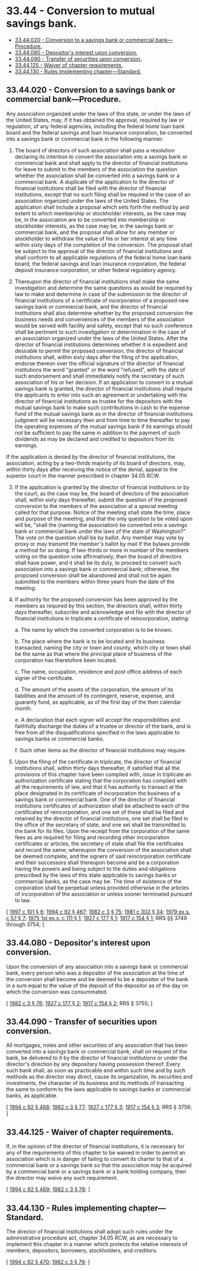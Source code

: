 # 33.44 - Conversion to mutual savings bank.
* [33.44.020 - Conversion to a savings bank or commercial bank—Procedure.](#3344020---conversion-to-a-savings-bank-or-commercial-bankprocedure)
* [33.44.080 - Depositor's interest upon conversion.](#3344080---depositors-interest-upon-conversion)
* [33.44.090 - Transfer of securities upon conversion.](#3344090---transfer-of-securities-upon-conversion)
* [33.44.125 - Waiver of chapter requirements.](#3344125---waiver-of-chapter-requirements)
* [33.44.130 - Rules implementing chapter—Standard.](#3344130---rules-implementing-chapterstandard)
## 33.44.020 - Conversion to a savings bank or commercial bank—Procedure.
Any association organized under the laws of this state, or under the laws of the United States, may, if it has obtained the approval, required by law or regulation, of any federal agencies, including the federal home loan bank board and the federal savings and loan insurance corporation, be converted into a savings bank or commercial bank in the following manner:

1. The board of directors of such association shall pass a resolution declaring its intention to convert the association into a savings bank or commercial bank and shall apply to the director of financial institutions for leave to submit to the members of the association the question whether the association shall be converted into a savings bank or a commercial bank. A duplicate of the application to the director of financial institutions shall be filed with the director of financial institutions, except that no such filing shall be required in the case of an association organized under the laws of the United States. The application shall include a proposal which sets forth the method by and extent to which membership or stockholder interests, as the case may be, in the association are to be converted into membership or stockholder interests, as the case may be, in the savings bank or commercial bank, and the proposal shall allow for any member or stockholder to withdraw the value of his or her interest at any time within sixty days of the completion of the conversion. The proposal shall be subject to the approval of the director of financial institutions and shall conform to all applicable regulations of the federal home loan bank board, the federal savings and loan insurance corporation, the federal deposit insurance corporation, or other federal regulatory agency.

2. Thereupon the director of financial institutions shall make the same investigation and determine the same questions as would be required by law to make and determine in case of the submission to the director of financial institutions of a certificate of incorporation of a proposed new savings bank or commercial bank, and the director of financial institutions shall also determine whether by the proposed conversion the business needs and conveniences of the members of the association would be served with facility and safety, except that no such conference shall be pertinent to such investigation or determination in the case of an association organized under the laws of the United States. After the director of financial institutions determines whether it is expedient and desirable to permit the proposed conversion, the director of financial institutions shall, within sixty days after the filing of the application, endorse thereon over the official signature of the director of financial institutions the word "granted" or the word "refused", with the date of such endorsement and shall immediately notify the secretary of such association of his or her decision. If an application to convert to a mutual savings bank is granted, the director of financial institutions shall require the applicants to enter into such an agreement or undertaking with the director of financial institutions as trustee for the depositors with the mutual savings bank to make such contributions in cash to the expense fund of the mutual savings bank as in the director of financial institutions judgment will be necessary then and from time to time thereafter to pay the operating expenses of the mutual savings bank if its earnings should not be sufficient to pay the same in addition to the payment of such dividends as may be declared and credited to depositors from its earnings.

If the application is denied by the director of financial institutions, the association, acting by a two-thirds majority of its board of directors, may, within thirty days after receiving the notice of the denial, appeal to the superior court in the manner prescribed in chapter 34.05 RCW.

3. If the application is granted by the director of financial institutions or by the court, as the case may be, the board of directors of the association shall, within sixty days thereafter, submit the question of the proposed conversion to the members of the association at a special meeting called for that purpose. Notice of the meeting shall state the time, place and purpose of the meeting, and that the only question to be voted upon will be, "shall the (naming the association) be converted into a savings bank or commercial bank under the laws of the state of Washington?" The vote on the question shall be by ballot. Any member may vote by proxy or may transmit the member's ballot by mail if the bylaws provide a method for so doing. If two-thirds or more in number of the members voting on the question vote affirmatively, then the board of directors shall have power, and it shall be its duty, to proceed to convert such association into a savings bank or commercial bank; otherwise, the proposed conversion shall be abandoned and shall not be again submitted to the members within three years from the date of the meeting.

4. If authority for the proposed conversion has been approved by the members as required by this section, the directors shall, within thirty days thereafter, subscribe and acknowledge and file with the director of financial institutions in triplicate a certificate of reincorporation, stating:

   a. The name by which the converted corporation is to be known.

   b. The place where the bank is to be located and its business transacted, naming the city or town and county, which city or town shall be the same as that where the principal place of business of the corporation has theretofore been located.

   c. The name, occupation, residence and post office address of each signer of the certificate.

   d. The amount of the assets of the corporation, the amount of its liabilities and the amount of its contingent, reserve, expense, and guaranty fund, as applicable, as of the first day of the then calendar month.

   e. A declaration that each signer will accept the responsibilities and faithfully discharge the duties of a trustee or director of the bank, and is free from all the disqualifications specified in the laws applicable to savings banks or commercial banks.

   f. Such other items as the director of financial institutions may require.

5. Upon the filing of the certificate in triplicate, the director of financial institutions shall, within thirty days thereafter, if satisfied that all the provisions of this chapter have been complied with, issue in triplicate an authorization certificate stating that the corporation has complied with all the requirements of law, and that it has authority to transact at the place designated in its certificate of incorporation the business of a savings bank or commercial bank. One of the director of financial institutions certificates of authorization shall be attached to each of the certificates of reincorporation, and one set of these shall be filed and retained by the director of financial institutions, one set shall be filed in the office of the secretary of state, and one set shall be transmitted to the bank for its files. Upon the receipt from the corporation of the same fees as are required for filing and recording other incorporation certificates or articles, the secretary of state shall file the certificates and record the same; whereupon the conversion of the association shall be deemed complete, and the signers of said reincorporation certificate and their successors shall thereupon become and be a corporation having the powers and being subject to the duties and obligations prescribed by the laws of this state applicable to savings banks or commercial banks, as the case may be. The time of existence of the corporation shall be perpetual unless provided otherwise in the articles of incorporation of the association or unless sooner terminated pursuant to law.

\[ [1997 c 101 § 6](https://lawfilesext.leg.wa.gov/biennium/1997-98/Pdf/Bills/Session%20Laws/House/1300.SL.pdf?cite=1997%20c%20101%20§%206); [1994 c 92 § 467](https://lawfilesext.leg.wa.gov/biennium/1993-94/Pdf/Bills/Session%20Laws/House/2438-S.SL.pdf?cite=1994%20c%2092%20§%20467); [1982 c 3 § 75](https://leg.wa.gov/CodeReviser/documents/sessionlaw/1982c3.pdf?cite=1982%20c%203%20§%2075); [1981 c 302 § 34](https://leg.wa.gov/CodeReviser/documents/sessionlaw/1981c302.pdf?cite=1981%20c%20302%20§%2034); [1979 ex.s. c 57 § 7](https://leg.wa.gov/CodeReviser/documents/sessionlaw/1979ex1c57.pdf?cite=1979%20ex.s.%20c%2057%20§%207); [1975 1st ex.s. c 111 § 1](https://leg.wa.gov/CodeReviser/documents/sessionlaw/1975ex1c111.pdf?cite=1975%201st%20ex.s.%20c%20111%20§%201); [1927 c 177 § 1](https://leg.wa.gov/CodeReviser/documents/sessionlaw/1927c177.pdf?cite=1927%20c%20177%20§%201); [1917 c 154 § 1](https://leg.wa.gov/CodeReviser/documents/sessionlaw/1917c154.pdf?cite=1917%20c%20154%20§%201); RRS §§ 3749 through 3754; \]

## 33.44.080 - Depositor's interest upon conversion.
Upon the conversion of any association into a savings bank or commercial bank, every person who was a depositor of the association at the time of the conversion shall become and be deemed to be a depositor of the bank in a sum equal to the value of the deposit of the depositor as of the day on which the conversion was consummated.

\[ [1982 c 3 § 76](https://leg.wa.gov/CodeReviser/documents/sessionlaw/1982c3.pdf?cite=1982%20c%203%20§%2076); [1927 c 177 § 2](https://leg.wa.gov/CodeReviser/documents/sessionlaw/1927c177.pdf?cite=1927%20c%20177%20§%202); [1917 c 154 § 2](https://leg.wa.gov/CodeReviser/documents/sessionlaw/1917c154.pdf?cite=1917%20c%20154%20§%202); RRS § 3755; \]

## 33.44.090 - Transfer of securities upon conversion.
All mortgages, notes and other securities of any association that has been converted into a savings bank or commercial bank, shall on request of the bank, be delivered to it by the director of financial institutions or under the director's direction by any depositary having possession thereof. Every such bank shall, as soon as practicable and within such time and by such methods as the director may direct, cause its organization, its securities and investments, the character of its business and its methods of transacting the same to conform to the laws applicable to savings banks or commercial banks, as applicable.

\[ [1994 c 92 § 468](https://lawfilesext.leg.wa.gov/biennium/1993-94/Pdf/Bills/Session%20Laws/House/2438-S.SL.pdf?cite=1994%20c%2092%20§%20468); [1982 c 3 § 77](https://leg.wa.gov/CodeReviser/documents/sessionlaw/1982c3.pdf?cite=1982%20c%203%20§%2077); [1927 c 177 § 3](https://leg.wa.gov/CodeReviser/documents/sessionlaw/1927c177.pdf?cite=1927%20c%20177%20§%203); [1917 c 154 § 3](https://leg.wa.gov/CodeReviser/documents/sessionlaw/1917c154.pdf?cite=1917%20c%20154%20§%203); RRS § 3756; \]

## 33.44.125 - Waiver of chapter requirements.
If, in the opinion of the director of financial institutions, it is necessary for any of the requirements of this chapter to be waived in order to permit an association which is in danger of failing to convert its charter to that of a commercial bank or a savings bank so that the association may be acquired by a commercial bank or a savings bank or a bank holding company, then the director may waive any such requirement.

\[ [1994 c 92 § 469](https://lawfilesext.leg.wa.gov/biennium/1993-94/Pdf/Bills/Session%20Laws/House/2438-S.SL.pdf?cite=1994%20c%2092%20§%20469); [1982 c 3 § 78](https://leg.wa.gov/CodeReviser/documents/sessionlaw/1982c3.pdf?cite=1982%20c%203%20§%2078); \]

## 33.44.130 - Rules implementing chapter—Standard.
The director of financial institutions shall adopt such rules under the administrative procedure act, chapter 34.05 RCW, as are necessary to implement this chapter in a manner which protects the relative interests of members, depositors, borrowers, stockholders, and creditors.

\[ [1994 c 92 § 470](https://lawfilesext.leg.wa.gov/biennium/1993-94/Pdf/Bills/Session%20Laws/House/2438-S.SL.pdf?cite=1994%20c%2092%20§%20470); [1982 c 3 § 79](https://leg.wa.gov/CodeReviser/documents/sessionlaw/1982c3.pdf?cite=1982%20c%203%20§%2079); \]

